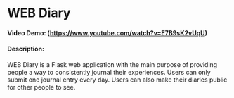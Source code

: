 # **WEB Diary**
#### Video Demo:  (https://www.youtube.com/watch?v=E7B9sK2vUqU)
#### Description:
WEB Diary is a Flask web application with the main purpose of providing people a way to consistently journal
their experiences. Users can only submit one journal entry every day. Users can also make their diaries public
for other people to see.